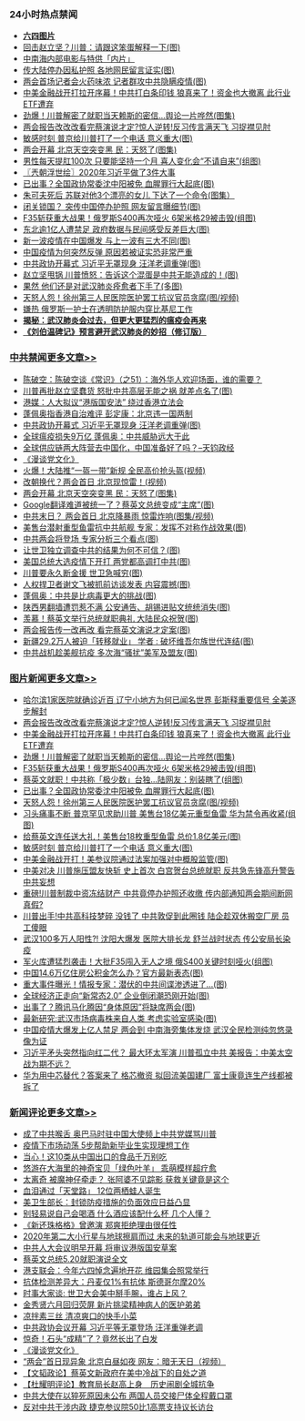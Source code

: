 <div class="catlist">
<h3>24小时热点禁闻</h3>
<ul>
<li><b><a href="64photo" target="_blank">六四图片</a></b></li>
<li><a href="https://github.com/fqnews/bnews/blob/master/cbnews/20200521/1331843.md">回击赵立坚？川普：请跟这笨蛋解释一下(图)</a></li>
<li><a href="https://github.com/fqnews/bnews/blob/master/yule/20200521/1331837.md">中南海内部电影与特供「内片」</a></li>
<li><a href="https://github.com/fqnews/bnews/blob/master/cbnews/20200521/1331824.md">传大陆停办因私护照 各地网民留言证实(图)</a></li>
<li><a href="https://github.com/fqnews/bnews/blob/master/cbnews/20200521/1332021.md">两会首场记者会火药味浓 记者群攻中共隐瞒疫情(图)</a></li>
<li><a href="https://github.com/fqnews/bnews/blob/master/topimagenews/20200521/1332182.md">中美金融战开打拉开序幕！中共打白条印钱 狼真来了！资金也大撤离 此行业ETF遭弃</a></li>
<li><a href="https://github.com/fqnews/bnews/blob/master/topimagenews/20200521/1332127.md">劲爆！川普解密了就职当天赖斯的密信…舆论一片哗然(图集)</a></li>
<li><a href="https://github.com/fqnews/bnews/blob/master/topimagenews/20200521/1332215.md">两会报告改改改看完蔡演说才定?惊人逆转!反习传言满天飞 习捉襟见肘</a></li>
<li><a href="https://github.com/fqnews/bnews/blob/master/topimagenews/20200521/1331927.md">敏感时刻 普京给川普打了一个电话 意义重大(图)</a></li>
<li><a href="https://github.com/fqnews/bnews/blob/master/cbnews/20200521/1332190.md">两会开幕 北京天空突变黑 民：天怒了(图集)</a></li>
<li><a href="https://github.com/fqnews/bnews/blob/master/health/20200521/1331933.md">男性每天提肛100次 只要能坚持一个月 喜人变化会“不请自来”(组图)</a></li>
<li><a href="https://github.com/fqnews/bnews/blob/master/ssgc/20200521/1331840.md">〖兲朝浮世绘〗2020年习近平做了3件大事</a></li>
<li><a href="https://github.com/fqnews/bnews/blob/master/topimagenews/20200521/1332089.md">已出事？全国政协常委沈中阳被免 血腥罪行大起底(图)</a></li>
<li><a href="https://github.com/fqnews/bnews/blob/master/lifebaike/20200521/1331881.md">朱可夫死后 苏联对他3个漂亮的女儿 下达了一个命令(图集）</a></li>
<li><a href="https://github.com/fqnews/bnews/blob/master/cnnews/20200521/1332064.md">闭关锁国？ 突传中国停办护照 网友留言曝细节(图)</a></li>
<li><a href="https://github.com/fqnews/bnews/blob/master/topimagenews/20200521/1332126.md">F35斩获重大战果！俄罗斯S400再次哑火 6架米格29被击毁(组图)</a></li>
<li><a href="https://github.com/fqnews/bnews/blob/master/cbnews/20200521/1331833.md">东北逾1亿人遭禁足 政府数据与民间感受反差巨大(图)</a></li>
<li><a href="https://github.com/fqnews/bnews/blob/master/cbnews/20200521/1331963.md">新一波疫情在中国爆发 与上一波有三大不同(图)</a></li>
<li><a href="https://github.com/fqnews/bnews/blob/master/comments/20200521/1331989.md">中国疫情为何突然反弹 原因若被证实恐非常严重</a></li>
<li><a href="https://github.com/fqnews/bnews/blob/master/cbnews/20200521/1332252.md">中共政协开幕式 习近平无罩现身 汪洋老调重弹(图)</a></li>
<li><a href="https://github.com/fqnews/bnews/blob/master/cbnews/20200521/1331950.md">赵立坚甩锅 川普愤怒：告诉这个混蛋是中共无能造成的！(图)</a></li>
<li><a href="https://github.com/fqnews/bnews/blob/master/comments/20200521/1332012.md">果然 他们还是对武汉肺炎痊愈者下手了(多图)</a></li>
<li><a href="https://github.com/fqnews/bnews/blob/master/topimagenews/20200521/1332067.md">天怒人怨！徐州第三人民医院医护罢工抗议官员贪腐(图/视频)</a></li>
<li><a href="https://github.com/fqnews/bnews/blob/master/baitai/20200521/1332119.md">嫌热 俄罗斯一护士在透明防护服内穿比基尼工作</a></li>
<li><b><a href="https://github.com/fqnews/bnews/blob/master/comments/20200211/1275071.md" target="_blank">揭秘：武汉肺炎会过去，但更大更猛烈的瘟疫会再来</a></b></li>
<li><b><a href="https://github.com/fqnews/bnews/blob/master/comments/20200207/1272816.md" target="_blank">《刘伯温碑记》预言避开武汉肺炎的妙招（修订版）</a></b></li>
</ul>
</div>

<div class="catlist">
<h3><a href="https://github.com/fqnews/bnews/blob/master/cbnews/" target="_blank">中共禁闻</a><span><a href="https://github.com/fqnews/bnews/blob/master/cbnews/" target="_blank" rel="nofollow">更多文章>></a></span></h3>
<ul>
<li><a href="https://github.com/fqnews/bnews/blob/master/cbnews/20200522/1332340.md" target="_blank">陈破空：陈破空谈《常识》（之51）：海外华人欢迎场面，谁的需要？</a></li>
<li><a href="https://github.com/fqnews/bnews/blob/master/cbnews/20200521/1332306.md" target="_blank">川普再批赵立坚蠢货 怒批中共高层无能之祸 就差点名了(图)</a></li>
<li><a href="https://github.com/fqnews/bnews/blob/master/cbnews/20200521/1332289.md" target="_blank">港媒：人大拟议“港版国安法” 绕过香港立法会</a></li>
<li><a href="https://github.com/fqnews/bnews/blob/master/cbnews/20200521/1332259.md" target="_blank">蓬佩奥指香港自治难评 彭定康：北京违一国两制</a></li>
<li><a href="https://github.com/fqnews/bnews/blob/master/cbnews/20200521/1332252.md" target="_blank">中共政协开幕式 习近平无罩现身 汪洋老调重弹(图)</a></li>
<li><a href="https://github.com/fqnews/bnews/blob/master/cbnews/20200521/1332157.md" target="_blank">全球瘟疫损失9万亿 蓬佩奥：中共威胁远大于此</a></li>
<li><a href="https://github.com/fqnews/bnews/blob/master/cbnews/20200521/1332204.md" target="_blank">全球供应链两大阵营去中国化，中国准备好了吗？&#8211;天钧政经</a></li>
<li><a href="https://github.com/fqnews/bnews/blob/master/comments/20200521/783167.md" target="_blank">《漫谈党文化》</a></li>
<li><a href="https://github.com/fqnews/bnews/blob/master/cbnews/20200521/1332195.md" target="_blank">火爆！大陆推“一盔一带”新规 全民高价抢头盔(视频)</a></li>
<li><a href="https://github.com/fqnews/bnews/blob/master/cbnews/20200521/1332191.md" target="_blank">改朝换代？两会首日 北京现惊雷！(视频)</a></li>
<li><a href="https://github.com/fqnews/bnews/blob/master/cbnews/20200521/1332190.md" target="_blank">两会开幕 北京天空突变黑 民：天怒了(图集)</a></li>
<li><a href="https://github.com/fqnews/bnews/blob/master/cbnews/20200521/1332184.md" target="_blank">Google翻译难道被统一了？蔡英文总统变成“主席”(图)</a></li>
<li><a href="https://github.com/fqnews/bnews/blob/master/cbnews/20200521/1332183.md" target="_blank">中共末日？ 两会首日 北京降暴雨 惊雷炸响(图集/视频)</a></li>
<li><a href="https://github.com/fqnews/bnews/blob/master/cbnews/20200521/1332178.md" target="_blank">美售台潜射重型鱼雷抗中共航舰 专家：发挥不对称作战效果(图)</a></li>
<li><a href="https://github.com/fqnews/bnews/blob/master/cbnews/20200521/1332173.md" target="_blank">中共两会将登场 专家分析三个看点(图)</a></li>
<li><a href="https://github.com/fqnews/bnews/blob/master/cbnews/20200521/1332172.md" target="_blank">让世卫独立调查中共的结果为何不可信？(图)</a></li>
<li><a href="https://github.com/fqnews/bnews/blob/master/cbnews/20200521/1332142.md" target="_blank">美国总统大选疫情下开打 两党都高调打中共(图)</a></li>
<li><a href="https://github.com/fqnews/bnews/blob/master/cbnews/20200521/1332133.md" target="_blank">川普要永久断金援 世卫急喊穷(图)</a></li>
<li><a href="https://github.com/fqnews/bnews/blob/master/cbnews/20200521/1332128.md" target="_blank">人权捍卫者谢文飞被抓前访谈发表 内容震撼(图)</a></li>
<li><a href="https://github.com/fqnews/bnews/blob/master/cbnews/20200521/1332117.md" target="_blank">蓬佩奥：中共是比病毒更大的挑战(图)</a></li>
<li><a href="https://github.com/fqnews/bnews/blob/master/cbnews/20200521/1332107.md" target="_blank">陕西男翻墙遭罚惹不满 公安通告、胡锡进贴文统统消失(图)</a></li>
<li><a href="https://github.com/fqnews/bnews/blob/master/cbnews/20200521/1332096.md" target="_blank">羡慕！蔡英文举行总统就职典礼 大陆民众祝贺(图)</a></li>
<li><a href="https://github.com/fqnews/bnews/blob/master/cbnews/20200521/1332092.md" target="_blank">两会报告传一改再改 看完蔡英文演说才定案(图)</a></li>
<li><a href="https://github.com/fqnews/bnews/blob/master/cbnews/20200521/1332091.md" target="_blank">新疆29.2万人被迫「转移就业」 学者 : 破坏维吾尔族世代连结(图)</a></li>
<li><a href="https://github.com/fqnews/bnews/blob/master/cbnews/20200521/1332083.md" target="_blank">中共战机趁美舰抗疫 多次海“骚扰”美军及盟友(图)</a></li>

</ul>
</div>
<div class="catlist">
<h3><a href="https://github.com/fqnews/bnews/blob/master/topimagenews/" target="_blank">图片新闻</a><span><a href="https://github.com/fqnews/bnews/blob/master/topimagenews/" target="_blank" rel="nofollow">更多文章>></a></span></h3>
<ul>
<li><a href="https://github.com/fqnews/bnews/blob/master/topimagenews/20200521/1332291.md" target="_blank">哈尔滨1家医院就确诊近百 辽宁小地方为何已闻名世界 彭斯释重要信号 全美逐步解封</a></li>
<li><a href="https://github.com/fqnews/bnews/blob/master/topimagenews/20200521/1332215.md" target="_blank">两会报告改改改看完蔡演说才定?惊人逆转!反习传言满天飞 习捉襟见肘</a></li>
<li><a href="https://github.com/fqnews/bnews/blob/master/topimagenews/20200521/1332182.md" target="_blank">中美金融战开打拉开序幕！中共打白条印钱 狼真来了！资金也大撤离 此行业ETF遭弃</a></li>
<li><a href="https://github.com/fqnews/bnews/blob/master/topimagenews/20200521/1332127.md" target="_blank">劲爆！川普解密了就职当天赖斯的密信…舆论一片哗然(图集)</a></li>
<li><a href="https://github.com/fqnews/bnews/blob/master/topimagenews/20200521/1332126.md" target="_blank">F35斩获重大战果！俄罗斯S400再次哑火 6架米格29被击毁(组图)</a></li>
<li><a href="https://github.com/fqnews/bnews/blob/master/topimagenews/20200521/1332090.md" target="_blank">蔡英文就职！中共称「极少数」台独…陆网友：别装瞎了(组图)</a></li>
<li><a href="https://github.com/fqnews/bnews/blob/master/topimagenews/20200521/1332089.md" target="_blank">已出事？全国政协常委沈中阳被免 血腥罪行大起底(图)</a></li>
<li><a href="https://github.com/fqnews/bnews/blob/master/topimagenews/20200521/1332067.md" target="_blank">天怒人怨！徐州第三人民医院医护罢工抗议官员贪腐(图/视频)</a></li>
<li><a href="https://github.com/fqnews/bnews/blob/master/topimagenews/20200521/1332066.md" target="_blank">习头痛事不断 普京罕见求助川普 美售台18亿美元重型鱼雷 华为禁令再收紧(组图)</a></li>
<li><a href="https://github.com/fqnews/bnews/blob/master/topimagenews/20200521/1331949.md" target="_blank">给蔡英文连任送大礼！美售台18枚重型鱼雷 总价1.8亿美元(图)</a></li>
<li><a href="https://github.com/fqnews/bnews/blob/master/topimagenews/20200521/1331927.md" target="_blank">敏感时刻 普京给川普打了一个电话 意义重大(图)</a></li>
<li><a href="https://github.com/fqnews/bnews/blob/master/topimagenews/20200521/1331864.md" target="_blank">中美金融战开打！美参议院通过法案加强对中概股监管(图)</a></li>
<li><a href="https://github.com/fqnews/bnews/blob/master/topimagenews/20200520/1331687.md" target="_blank">中美对决 川普施压盟友快斩 史上首次 白宫贺台总统就职 反共急先锋高升警告中共妄想</a></li>
<li><a href="https://github.com/fqnews/bnews/blob/master/topimagenews/20200520/1331670.md" target="_blank">重磅!川普制裁中资冻结财产 中共竟停办护照还收缴 传内部通知两会期间断网 真假?</a></li>
<li><a href="https://github.com/fqnews/bnews/blob/master/topimagenews/20200520/1331651.md" target="_blank">川普出手!中共高科技梦碎 没钱了 中共敦促到此圈钱 陆企趁双休搬空厂房 员工傻眼</a></li>
<li><a href="https://github.com/fqnews/bnews/blob/master/topimagenews/20200520/1331602.md" target="_blank">武汉100多万人阳性?! 沈阳大爆发 医院大排长龙 舒兰战时状态 传公安局长染疫</a></li>
<li><a href="https://github.com/fqnews/bnews/blob/master/topimagenews/20200520/1331542.md" target="_blank">军火库遭猛烈袭击！大批F35闯入无人之境 俄S400关键时刻哑火(组图)</a></li>
<li><a href="https://github.com/fqnews/bnews/blob/master/topimagenews/20200520/1331524.md" target="_blank">中国14.6万亿住房公积金怎么办？官方最新表态(图)</a></li>
<li><a href="https://github.com/fqnews/bnews/blob/master/topimagenews/20200520/1331396.md" target="_blank">重大事件曝光！情报专家：潜伏的中共间谍渗透进了&#8230;(图)</a></li>
<li><a href="https://github.com/fqnews/bnews/blob/master/topimagenews/20200519/1331138.md" target="_blank">全球经济正走向“新常态2.0” 企业倒闭潮恐刚开始(图)</a></li>
<li><a href="https://github.com/fqnews/bnews/blob/master/topimagenews/20200519/1331125.md" target="_blank">出事了？腾讯马化腾因“身体原因”将缺席两会(图)</a></li>
<li><a href="https://github.com/fqnews/bnews/blob/master/topimagenews/20200519/1331124.md" target="_blank">最新研究:武汉市场病毒株来自人类 考虑实验室感染(图)</a></li>
<li><a href="https://github.com/fqnews/bnews/blob/master/topimagenews/20200519/1331097.md" target="_blank">中国疫情大爆发上亿人禁足 两会到 中南海旁集体发烧 武汉全民检测纯忽悠录像为证</a></li>
<li><a href="https://github.com/fqnews/bnews/blob/master/topimagenews/20200519/1331072.md" target="_blank">习近平矛头突然指向红二代？ 最大环太军演 川普孤立中共 美报告：中美太空战为期不远？</a></li>
<li><a href="https://github.com/fqnews/bnews/blob/master/topimagenews/20200519/1331064.md" target="_blank">华为用中芯替代？答案来了 格芯撤资 拟回流美国建厂 富士康竟连生产线都被拆了</a></li>

</ul>
</div>
<div class="catlist">
<h3><a href="https://github.com/fqnews/bnews/blob/master/comments/" target="_blank">新闻评论</a><span><a href="https://github.com/fqnews/bnews/blob/master/comments/" target="_blank" rel="nofollow">更多文章>></a></span></h3>
<ul>
<li><a href="https://github.com/fqnews/bnews/blob/master/comments/20200522/1332379.md" target="_blank">成了中共喉舌 奥巴马时驻中国大使频上中共党媒骂川普</a></li>
<li><a href="https://github.com/fqnews/bnews/blob/master/comments/20200522/1332378.md" target="_blank">疫情下市场动荡  5步帮助新毕业生实现理想工作</a></li>
<li><a href="https://github.com/fqnews/bnews/blob/master/comments/20200522/1332377.md" target="_blank">当心！这10类从中国出口的食品千万别吃</a></li>
<li><a href="https://github.com/fqnews/bnews/blob/master/comments/20200522/1332375.md" target="_blank">悠游在大海里的神奇宝贝「绿色叶羊」 乖萌模样超疗愈</a></li>
<li><a href="https://github.com/fqnews/bnews/blob/master/comments/20200522/1332374.md" target="_blank">太离奇 被魔神仔牵走？ 张阿婆不见踪影 获救关键竟是这个</a></li>
<li><a href="https://github.com/fqnews/bnews/blob/master/comments/20200522/1332373.md" target="_blank">血泪通过「天堂路」 12位两栖蛙人诞生</a></li>
<li><a href="https://github.com/fqnews/bnews/blob/master/comments/20200522/1332357.md" target="_blank">美卫生部长：封锁防疫措施的负面效应日益凸显</a></li>
<li><a href="https://github.com/fqnews/bnews/blob/master/comments/20200522/1332356.md" target="_blank">别轻易说自己会喝酒 什么酒应该配什么杯 几个人懂？</a></li>
<li><a href="https://github.com/fqnews/bnews/blob/master/comments/20200522/1332355.md" target="_blank">《新还珠格格》曾邀演  郑爽拒绝理由很任性</a></li>
<li><a href="https://github.com/fqnews/bnews/blob/master/comments/20200522/1332339.md" target="_blank">2020年第二大小行星与地球擦肩而过 未来的轨道可能会与地球更近</a></li>
<li><a href="https://github.com/fqnews/bnews/blob/master/comments/20200521/1332302.md" target="_blank">中共人大会议明早开幕 将审议港版国安草案</a></li>
<li><a href="https://github.com/fqnews/bnews/blob/master/comments/20200521/1332294.md" target="_blank">蔡英文总统5.20就职演说全文</a></li>
<li><a href="https://github.com/fqnews/bnews/blob/master/comments/20200521/1332288.md" target="_blank">港支联会：今年六四悼念遍地开花 维园集会照常举行</a></li>
<li><a href="https://github.com/fqnews/bnews/blob/master/comments/20200521/1332287.md" target="_blank">抗体检测差异大：丹麦仅1%有抗体 斯德哥尔摩20%</a></li>
<li><a href="https://github.com/fqnews/bnews/blob/master/comments/20200521/1332286.md" target="_blank">时事大家谈: 世卫大会美中掰手腕，谁占上风？</a></li>
<li><a href="https://github.com/fqnews/bnews/blob/master/comments/20200521/1332279.md" target="_blank">金秀贤六月回归荧屏 新片挑梁精神病人的医护弟弟</a></li>
<li><a href="https://github.com/fqnews/bnews/blob/master/comments/20200521/1332263.md" target="_blank">凉拌素三丝 清凉爽口的快手小菜</a></li>
<li><a href="https://github.com/fqnews/bnews/blob/master/comments/20200521/1332228.md" target="_blank">中共政协会议开幕 习近平等无罩登场 汪洋重弹老调</a></li>
<li><a href="https://github.com/fqnews/bnews/blob/master/comments/20200521/1332207.md" target="_blank">惊奇！石头“成精”了？竟然长出了白发</a></li>
<li><a href="https://github.com/fqnews/bnews/blob/master/comments/20200521/783167.md" target="_blank">《漫谈党文化》</a></li>
<li><a href="https://github.com/fqnews/bnews/blob/master/comments/20200521/1332203.md" target="_blank">“两会”首日现异象 北京白昼如夜 网友：暗无天日（视频）</a></li>
<li><a href="https://github.com/fqnews/bnews/blob/master/comments/20200521/1332202.md" target="_blank">【文韬政论】蔡英文新政府在美中冷战下的自处之道</a></li>
<li><a href="https://github.com/fqnews/bnews/blob/master/comments/20200521/1332201.md" target="_blank">【杜耀明评论】教育局长赵高上身　历史闹剧全城抗争</a></li>
<li><a href="https://github.com/fqnews/bnews/blob/master/comments/20200521/1332194.md" target="_blank">中共大使在以猝死原因未公布 两国人员交接尸体全程戴口罩</a></li>
<li><a href="https://github.com/fqnews/bnews/blob/master/comments/20200521/1332193.md" target="_blank">反对中共干涉内政 捷克参议院50比1高票支持议长访台</a></li>

</ul>
</div>